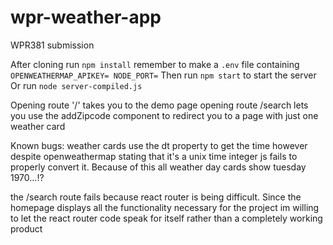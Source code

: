 # wpr-weather-app

WPR381 submission

After cloning run `npm install`
remember to make a `.env` file containing
`OPENWEATHERMAP_APIKEY=
NODE_PORT=`
Then run `npm start` to start the server
Or run `node server-compiled.js`

Opening route '/' takes you to the demo page
opening route /search lets you use the addZipcode component to redirect you to a page with just one weather card

Known bugs:
weather cards use the dt property to get the time however despite openweathermap stating that it's a unix time integer js fails to properly convert it. Because of this all weather day cards show tuesday 1970...!?

the /search route fails because react router is being difficult.
Since the homepage displays all the functionality necessary for the project im willing to let the react router code speak for itself rather than a completely working product
